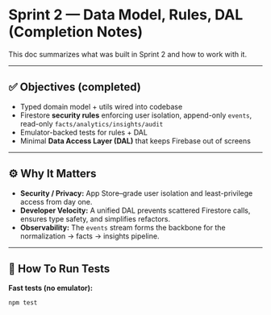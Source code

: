 # Sprint 2 — Data Model, Rules, DAL (Completion Notes)

This doc summarizes what was built in Sprint 2 and how to work with it.

---

## ✅ Objectives (completed)
- Typed domain model + utils wired into codebase  
- Firestore **security rules** enforcing user isolation, append-only `events`, read-only `facts/analytics/insights/audit`  
- Emulator-backed tests for rules + DAL  
- Minimal **Data Access Layer (DAL)** that keeps Firebase out of screens  

---

## ⚙️ Why It Matters
- **Security / Privacy:** App Store–grade user isolation and least-privilege access from day one.  
- **Developer Velocity:** A unified DAL prevents scattered Firestore calls, ensures type safety, and simplifies refactors.  
- **Observability:** The `events` stream forms the backbone for the normalization → facts → insights pipeline.

---

## 🧪 How To Run Tests

**Fast tests (no emulator):**
```bash
npm test
